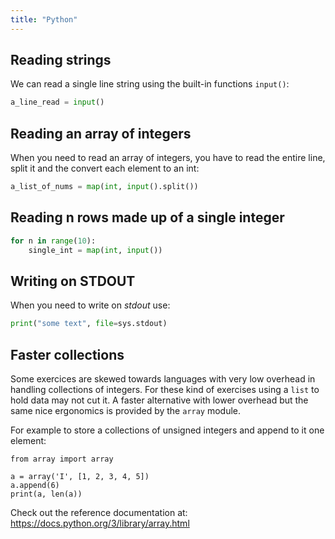 ```yaml
---
title: "Python"
---
```


## Reading strings

We can read a single line string using the built-in functions `input()`:

```python
a_line_read = input()
```

## Reading an array of integers

When you need to read an array of integers, you have to read the entire line, split it and the convert
each element to an int:

```python
a_list_of_nums = map(int, input().split())
```

## Reading n rows made up of a single integer

```python
for n in range(10):
    single_int = map(int, input())
```

## Writing on STDOUT

When you need to write on *stdout* use:

```python
print("some text", file=sys.stdout)
```

## Faster collections

Some exercices are skewed towards languages with very low overhead in handling collections
of integers. For these kind of exercises using a `list` to hold data may not cut it. A faster
alternative with lower overhead but the same nice ergonomics is provided by the `array` module.

For example to store a collections of unsigned integers and append to it one element:

```
from array import array

a = array('I', [1, 2, 3, 4, 5])
a.append(6)
print(a, len(a))
```

Check out the reference documentation at:
https://docs.python.org/3/library/array.html
